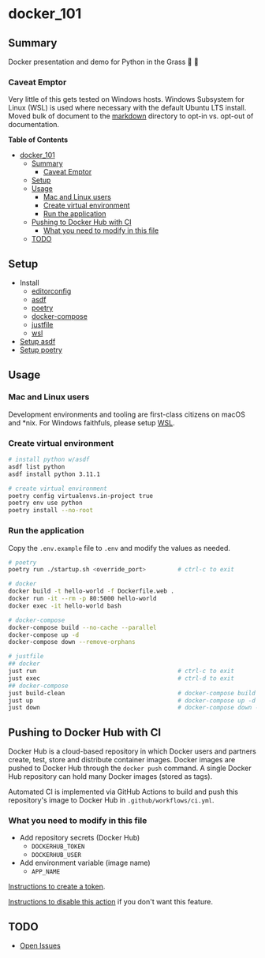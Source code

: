 # docker_101

<!-- <img src="https://user-images.githubusercontent.com/4097471/144654508-823c6e31-5e10-404c-9f9f-0d6b9d6ce617.jpg" width="300"> -->

## Summary
Docker presentation and demo for Python in the Grass 🐍 🌱

### Caveat Emptor
Very little of this gets tested on Windows hosts. Windows Subsystem for Linux (WSL) is used where necessary with the default Ubuntu LTS install. Moved bulk of document to the [markdown](markdown/) directory to opt-in vs. opt-out of documentation.


**Table of Contents**
* [docker\_101](#docker_101)
  * [Summary](#summary)
    * [Caveat Emptor](#caveat-emptor)
  * [Setup](#setup)
  * [Usage](#usage)
    * [Mac and Linux users](#mac-and-linux-users)
    * [Create virtual environment](#create-virtual-environment)
    * [Run the application](#run-the-application)
  * [Pushing to Docker Hub with CI](#pushing-to-docker-hub-with-ci)
    * [What you need to modify in this file](#what-you-need-to-modify-in-this-file)
  * [TODO](#todo)

## Setup
* Install
    * [editorconfig](https://editorconfig.org/)
    * [asdf](https://asdf-vm.com/guide/getting-started.html#_2-download-asdf)
    * [poetry](https://python-poetry.org/docs/)
    * [docker-compose](https://docs.docker.com/compose/install/)
    * [justfile](https://just.systems/man/en/)
    * [wsl](https://docs.microsoft.com/en-us/windows/wsl/setup/environment)
* [Setup asdf](docs/asdf.md)
* [Setup poetry](docs/poetry.md)

## Usage
### Mac and Linux users
Development environments and tooling are first-class citizens on macOS and *nix. For Windows faithfuls, please setup [WSL](markdown/wsl.md).

### Create virtual environment
```bash
# install python w/asdf
asdf list python
asdf install python 3.11.1

# create virtual environment
poetry config virtualenvs.in-project true
poetry env use python
poetry install --no-root
```

### Run the application
Copy the `.env.example` file to `.env` and modify the values as needed.
```bash
# poetry
poetry run ./startup.sh <override_port>         # ctrl-c to exit

# docker
docker build -t hello-world -f Dockerfile.web .
docker run -it --rm -p 80:5000 hello-world
docker exec -it hello-world bash

# docker-compose
docker-compose build --no-cache --parallel
docker-compose up -d
docker-compose down --remove-orphans

# justfile
## docker
just run                                        # ctrl-c to exit
just exec                                       # ctrl-d to exit
## docker-compose
just build-clean                                # docker-compose build --no-cache --parallel
just up                                         # docker-compose up -d
just down                                       # docker-compose down --remove-orphans
```

## Pushing to Docker Hub with CI
Docker Hub is a cloud-based repository in which Docker users and partners create, test, store and distribute container images. Docker images are pushed to Docker Hub through the `docker push` command. A single Docker Hub repository can hold many Docker images (stored as tags).

Automated CI is implemented via GitHub Actions to build and push this repository's image to Docker Hub in `.github/workflows/ci.yml`.

### What you need to modify in this file
* Add repository secrets (Docker Hub)
  * `DOCKERHUB_TOKEN`
  * `DOCKERHUB_USER`
* Add environment variable (image name)
  * `APP_NAME` 

[Instructions to create a token](https://docs.docker.com/docker-hub/access-tokens/#create-an-access-token).

[Instructions to disable this action](https://docs.github.com/en/actions/managing-workflow-runs/disabling-and-enabling-a-workflow) if you don't want this feature.

## TODO
* [Open Issues](https://github.com/pythoninthegrass/python_template/issues)
